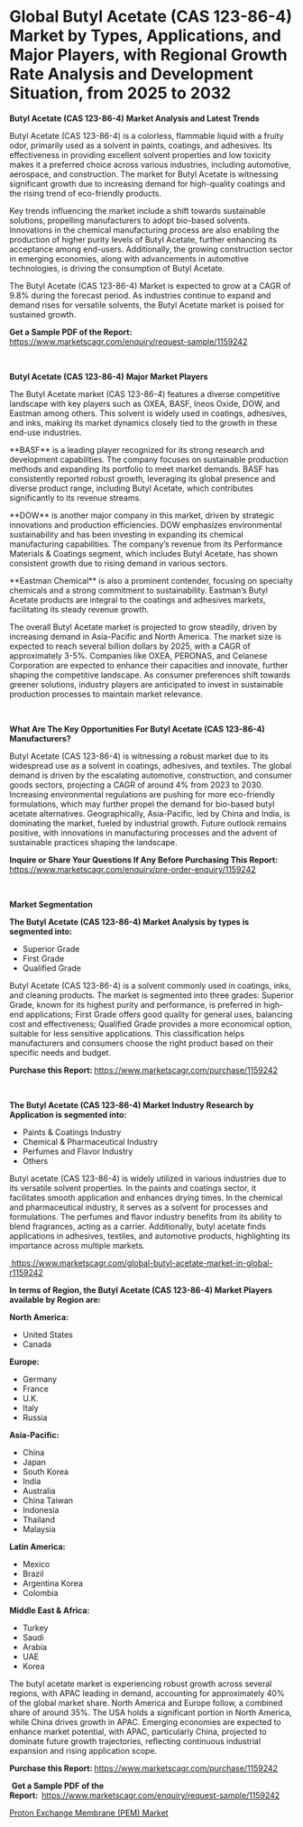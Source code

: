 <p><h1>Global Butyl Acetate (CAS 123-86-4) Market by Types, Applications, and Major Players, with Regional Growth Rate Analysis and Development Situation, from 2025 to 2032</h1></p><p><strong>Butyl Acetate (CAS 123-86-4) Market Analysis and Latest Trends</strong></p>
<p><p>Butyl Acetate (CAS 123-86-4) is a colorless, flammable liquid with a fruity odor, primarily used as a solvent in paints, coatings, and adhesives. Its effectiveness in providing excellent solvent properties and low toxicity makes it a preferred choice across various industries, including automotive, aerospace, and construction. The market for Butyl Acetate is witnessing significant growth due to increasing demand for high-quality coatings and the rising trend of eco-friendly products. </p><p>Key trends influencing the market include a shift towards sustainable solutions, propelling manufacturers to adopt bio-based solvents. Innovations in the chemical manufacturing process are also enabling the production of higher purity levels of Butyl Acetate, further enhancing its acceptance among end-users. Additionally, the growing construction sector in emerging economies, along with advancements in automotive technologies, is driving the consumption of Butyl Acetate.  </p><p>The Butyl Acetate (CAS 123-86-4) Market is expected to grow at a CAGR of 9.8% during the forecast period. As industries continue to expand and demand rises for versatile solvents, the Butyl Acetate market is poised for sustained growth.</p></p>
<p><strong>Get a Sample PDF of the Report:&nbsp;</strong> <a href="https://www.marketscagr.com/enquiry/request-sample/1159242?utm_campaign=3198&utm_medium=2&utm_source=Github&utm_content=ia&utm_term=22032025&utm_id=butyl-acetate-cas-123-86-4">https://www.marketscagr.com/enquiry/request-sample/1159242</a></p>
<p>&nbsp;</p>
<p><strong>Butyl Acetate (CAS 123-86-4) Major Market Players</strong></p>
<p><p>The Butyl Acetate market (CAS 123-86-4) features a diverse competitive landscape with key players such as OXEA, BASF, Ineos Oxide, DOW, and Eastman among others. This solvent is widely used in coatings, adhesives, and inks, making its market dynamics closely tied to the growth in these end-use industries.</p><p>**BASF** is a leading player recognized for its strong research and development capabilities. The company focuses on sustainable production methods and expanding its portfolio to meet market demands. BASF has consistently reported robust growth, leveraging its global presence and diverse product range, including Butyl Acetate, which contributes significantly to its revenue streams.</p><p>**DOW** is another major company in this market, driven by strategic innovations and production efficiencies. DOW emphasizes environmental sustainability and has been investing in expanding its chemical manufacturing capabilities. The company’s revenue from its Performance Materials & Coatings segment, which includes Butyl Acetate, has shown consistent growth due to rising demand in various sectors.</p><p>**Eastman Chemical** is also a prominent contender, focusing on specialty chemicals and a strong commitment to sustainability. Eastman’s Butyl Acetate products are integral to the coatings and adhesives markets, facilitating its steady revenue growth.</p><p>The overall Butyl Acetate market is projected to grow steadily, driven by increasing demand in Asia-Pacific and North America. The market size is expected to reach several billion dollars by 2025, with a CAGR of approximately 3-5%. Companies like OXEA, PERONAS, and Celanese Corporation are expected to enhance their capacities and innovate, further shaping the competitive landscape. As consumer preferences shift towards greener solutions, industry players are anticipated to invest in sustainable production processes to maintain market relevance.</p></p>
<p>&nbsp;</p>
<p><strong>What Are The Key Opportunities For Butyl Acetate (CAS 123-86-4) Manufacturers?</strong></p>
<p><p>Butyl Acetate (CAS 123-86-4) is witnessing a robust market due to its widespread use as a solvent in coatings, adhesives, and textiles. The global demand is driven by the escalating automotive, construction, and consumer goods sectors, projecting a CAGR of around 4% from 2023 to 2030. Increasing environmental regulations are pushing for more eco-friendly formulations, which may further propel the demand for bio-based butyl acetate alternatives. Geographically, Asia-Pacific, led by China and India, is dominating the market, fueled by industrial growth. Future outlook remains positive, with innovations in manufacturing processes and the advent of sustainable practices shaping the landscape.</p></p>
<p><strong>Inquire or Share Your Questions If Any Before Purchasing This Report:</strong> <a href="https://www.marketscagr.com/enquiry/pre-order-enquiry/1159242?utm_campaign=3198&utm_medium=2&utm_source=Github&utm_content=ia&utm_term=22032025&utm_id=butyl-acetate-cas-123-86-4">https://www.marketscagr.com/enquiry/pre-order-enquiry/1159242</a></p>
<p>&nbsp;</p>
<p><strong>Market Segmentation</strong></p>
<p><strong>The Butyl Acetate (CAS 123-86-4) Market Analysis by types is segmented into:</strong></p>
<p><ul><li>Superior Grade</li><li>First Grade</li><li>Qualified Grade</li></ul></p>
<p><p>Butyl Acetate (CAS 123-86-4) is a solvent commonly used in coatings, inks, and cleaning products. The market is segmented into three grades: Superior Grade, known for its highest purity and performance, is preferred in high-end applications; First Grade offers good quality for general uses, balancing cost and effectiveness; Qualified Grade provides a more economical option, suitable for less sensitive applications. This classification helps manufacturers and consumers choose the right product based on their specific needs and budget.</p></p>
<p><strong>Purchase this Report:&nbsp;</strong><a href="https://www.marketscagr.com/purchase/1159242?utm_campaign=3198&utm_medium=2&utm_source=Github&utm_content=ia&utm_term=22032025&utm_id=butyl-acetate-cas-123-86-4">https://www.marketscagr.com/purchase/1159242</a></p>
<p>&nbsp;</p>
<p><strong>The Butyl Acetate (CAS 123-86-4) Market Industry Research by Application is segmented into:</strong></p>
<p><ul><li>Paints & Coatings Industry</li><li>Chemical & Pharmaceutical Industry</li><li>Perfumes and Flavor Industry</li><li>Others</li></ul></p>
<p><p>Butyl acetate (CAS 123-86-4) is widely utilized in various industries due to its versatile solvent properties. In the paints and coatings sector, it facilitates smooth application and enhances drying times. In the chemical and pharmaceutical industry, it serves as a solvent for processes and formulations. The perfumes and flavor industry benefits from its ability to blend fragrances, acting as a carrier. Additionally, butyl acetate finds applications in adhesives, textiles, and automotive products, highlighting its importance across multiple markets.</p></p>
<p><a href="https://www.marketscagr.com/global-butyl-acetate-market-in-global-r1159242?utm_campaign=3198&utm_medium=2&utm_source=Github&utm_content=ia&utm_term=22032025&utm_id=butyl-acetate-cas-123-86-4">&nbsp;https://www.marketscagr.com/global-butyl-acetate-market-in-global-r1159242</a></p>
<p><strong>In terms of Region, the Butyl Acetate (CAS 123-86-4) Market Players available by Region are:</strong></p>
<p>
    <p> <strong> North America: </strong>
        <ul>
            <li>United States</li>
            <li>Canada</li>
        </ul>
        </p> 
    <p> <strong> Europe: </strong>
        <ul>
            <li>Germany</li>
            <li>France</li>
            <li>U.K.</li>
            <li>Italy</li>
            <li>Russia</li>
        </ul>
        </p> 
    <p> <strong> Asia-Pacific: </strong>
        <ul>
            <li>China</li>
            <li>Japan</li>
            <li>South Korea</li>
            <li>India</li>
            <li>Australia</li>
            <li>China Taiwan</li>
            <li>Indonesia</li>
            <li>Thailand</li>
            <li>Malaysia</li>
        </ul>
        </p> 
    <p> <strong> Latin America: </strong>
        <ul>
            <li>Mexico</li>
            <li>Brazil</li>
            <li>Argentina Korea</li>
            <li>Colombia</li>
        </ul>
        </p> 
    <p> <strong> Middle East & Africa: </strong>
        <ul>
            <li>Turkey</li>
            <li>Saudi</li>
            <li>Arabia</li>
            <li>UAE</li>
            <li>Korea</li>
        </ul>
    </p>
    </p>
<p><p>The butyl acetate market is experiencing robust growth across several regions, with APAC leading in demand, accounting for approximately 40% of the global market share. North America and Europe follow, a combined share of around 35%. The USA holds a significant portion in North America, while China drives growth in APAC. Emerging economies are expected to enhance market potential, with APAC, particularly China, projected to dominate future growth trajectories, reflecting continuous industrial expansion and rising application scope.</p></p>
<p><strong>Purchase this Report: </strong><a href="https://www.marketscagr.com/purchase/1159242?utm_campaign=3198&utm_medium=2&utm_source=Github&utm_content=ia&utm_term=22032025&utm_id=butyl-acetate-cas-123-86-4">https://www.marketscagr.com/purchase/1159242</a></p>
<p>&nbsp;<strong>Get a Sample PDF of the Report:&nbsp;&nbsp;</strong><a href="https://www.marketscagr.com/enquiry/request-sample/1159242?utm_campaign=3198&utm_medium=2&utm_source=Github&utm_content=ia&utm_term=22032025&utm_id=butyl-acetate-cas-123-86-4">https://www.marketscagr.com/enquiry/request-sample/1159242</a></p>
<p><strong></strong></p>
<p><p><a href="https://github.com/joshuagarcia509/Market-Research-Report-List-1/blob/main/proton-exchange-membrane-pem-market.md?utm_campaign=3198&utm_medium=2&utm_source=Github&utm_content=ia&utm_term=22032025&utm_id=butyl-acetate-cas-123-86-4">Proton Exchange Membrane (PEM) Market</a></p></p>